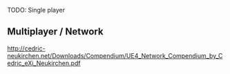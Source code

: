 TODO: Single player


## Multiplayer / Network
http://cedric-neukirchen.net/Downloads/Compendium/UE4_Network_Compendium_by_Cedric_eXi_Neukirchen.pdf